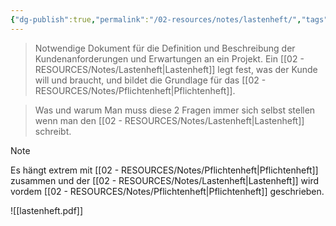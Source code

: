 ```yaml
---
{"dg-publish":true,"permalink":"/02-resources/notes/lastenheft/","tags":["projektmanagement","GFN/prüfungsrelevant/AP1/vorbereitung"],"noteIcon":"","updated":"2025-07-12T13:31:41.000+02:00"}
---
```


>Notwendige Dokument für die Definition und Beschreibung der Kundenanforderungen und Erwartungen an ein Projekt. Ein [[02 - RESOURCES/Notes/Lastenheft\|Lastenheft]] legt fest, was der Kunde will und braucht, und bildet die Grundlage für das [[02 - RESOURCES/Notes/Pflichtenheft\|Pflichtenheft]].

>Was und warum
>Man muss diese 2 Fragen immer sich selbst stellen wenn man den [[02 - RESOURCES/Notes/Lastenheft\|Lastenheft]] schreibt.

>[!note] 
>Es hängt extrem mit [[02 - RESOURCES/Notes/Pflichtenheft\|Pflichtenheft]] zusammen und der [[02 - RESOURCES/Notes/Lastenheft\|Lastenheft]] wird vordem [[02 - RESOURCES/Notes/Pflichtenheft\|Pflichtenheft]] geschrieben.


![[lastenheft.pdf]]